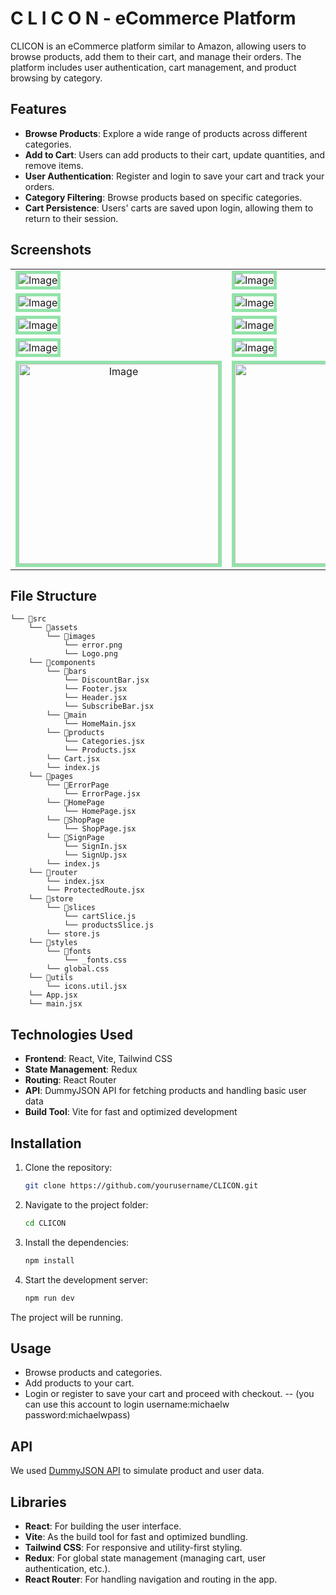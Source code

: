 
# C L I C O N  - eCommerce Platform

CLICON is an eCommerce platform similar to Amazon, allowing users to browse products, add them to their cart, and manage their orders. The platform includes user authentication, cart management, and product browsing by category.

## Features

- **Browse Products**: Explore a wide range of products across different categories.
- **Add to Cart**: Users can add products to their cart, update quantities, and remove items.
- **User Authentication**: Register and login to save your cart and track your orders.
- **Category Filtering**: Browse products based on specific categories.
- **Cart Persistence**: Users' carts are saved upon login, allowing them to return to their session.


## Screenshots

 <table align="center">
  <tr>
    <td><img src="https://github.com/user-attachments/assets/cb834c16-b3b9-4d69-9e36-4ab60aee587f" alt="Image"  style="border: 5px solid #92E3A9;"/></td>
    <td><img src="https://github.com/user-attachments/assets/14f5b6cd-977f-4421-a871-94c292fc55af" alt="Image"  style="border: 5px solid #92E3A9;"/></td>
  </tr>
  <tr>
    <td><img src="https://github.com/user-attachments/assets/e3f0f689-a485-4a8c-96fe-709336ccc16d" alt="Image"  style="border: 5px solid #92E3A9;"/></td>
    <td><img src="https://github.com/user-attachments/assets/6d6e2848-5836-4d24-87d1-9bc51f6ee58d" alt="Image"  style="border: 5px solid #92E3A9;"/></td>
  </tr>
  <tr>
    <td><img src="https://github.com/user-attachments/assets/3da9a8d4-066d-460c-8e94-0dfca146c01d" alt="Image"  style="border: 5px solid #92E3A9;"/></td>
    <td><img src="https://github.com/user-attachments/assets/95c8cdf4-4798-435c-b475-1b29e39f356b" alt="Image"  style="border: 5px solid #92E3A9;"/></td>
  </tr>
  <tr>
    <td><img src="https://github.com/user-attachments/assets/57204a31-d821-49df-81b6-0950aaebf1e9" alt="Image"  style="border: 5px solid #92E3A9;"/></td>
    <td><img src="https://github.com/user-attachments/assets/d116e2da-4e7b-4551-ba17-9f40aadb16d1" alt="Image"  style="border: 5px solid #92E3A9;"/></td>
  </tr>
  <tr align='center'>
    <td><img width='320px' src="https://github.com/user-attachments/assets/892fd877-b1bd-42f2-bfbc-50569696a07a" alt="Image"  style="border: 5px solid #92E3A9;"/></td>
    <td><img width='320px' src="https://github.com/user-attachments/assets/873c7db7-bd56-430a-a035-ec3e589019d2" alt="Image"  style="border: 5px solid #92E3A9;"/></td>
  </tr>
</table>


## File Structure

```
└── 📁src
    └── 📁assets
        └── 📁images
            └── error.png
            └── Logo.png
    └── 📁components
        └── 📁bars
            └── DiscountBar.jsx
            └── Footer.jsx
            └── Header.jsx
            └── SubscribeBar.jsx
        └── 📁main
            └── HomeMain.jsx
        └── 📁products
            └── Categories.jsx
            └── Products.jsx
        └── Cart.jsx
        └── index.js
    └── 📁pages
        └── 📁ErrorPage
            └── ErrorPage.jsx
        └── 📁HomePage
            └── HomePage.jsx
        └── 📁ShopPage
            └── ShopPage.jsx
        └── 📁SignPage
            └── SignIn.jsx
            └── SignUp.jsx
        └── index.js
    └── 📁router
        └── index.jsx
        └── ProtectedRoute.jsx
    └── 📁store
        └── 📁slices
            └── cartSlice.js
            └── productsSlice.js
        └── store.js
    └── 📁styles
        └── 📁fonts
            └── _fonts.css
        └── global.css
    └── 📁utils
        └── icons.util.jsx
    └── App.jsx
    └── main.jsx
```
  
## Technologies Used

- **Frontend**: React, Vite, Tailwind CSS
- **State Management**: Redux
- **Routing**: React Router
- **API**: DummyJSON API for fetching products and handling basic user data
- **Build Tool**: Vite for fast and optimized development

## Installation

1. Clone the repository:

   ```bash
   git clone https://github.com/yourusername/CLICON.git
   ```

2. Navigate to the project folder:

   ```bash
   cd CLICON
   ```

3. Install the dependencies:

   ```bash
   npm install
   ```

4. Start the development server:

   ```bash
   npm run dev
   ```

  The project will be running.

## Usage

- Browse products and categories.
- Add products to your cart.
- Login or register to save your cart and proceed with checkout.
-- (you can use this account to login username:michaelw password:michaelwpass)

## API

We used [DummyJSON API](https://dummyjson.com/) to simulate product and user data.

## Libraries

- **React**: For building the user interface.
- **Vite**: As the build tool for fast and optimized bundling.
- **Tailwind CSS**: For responsive and utility-first styling.
- **Redux**: For global state management (managing cart, user authentication, etc.).
- **React Router**: For handling navigation and routing in the app.
